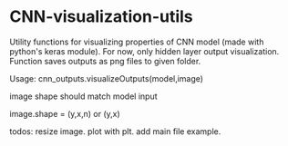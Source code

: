 # CNN-visualization-utils

Utility functions for visualizing properties of CNN model (made with python's keras module). For now, only hidden layer output visualization. Function saves outputs as png files to given folder.

Usage: cnn_outputs.visualizeOutputs(model,image)

image shape should match model input

image.shape = (y,x,n) or (y,x)

todos: resize image. plot with plt. add main file example.

